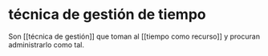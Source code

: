 # técnica de gestión de tiempo
Son [[técnica de gestión]] que toman al [[tiempo como recurso]] y procuran administrarlo como tal.